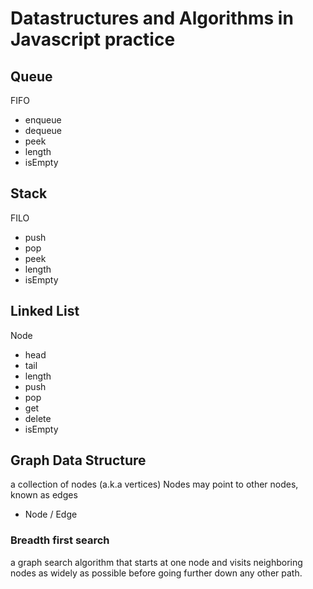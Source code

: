 # Datastructures and Algorithms in Javascript practice

## Queue

FIFO

- enqueue
- dequeue
- peek
- length
- isEmpty

## Stack

FILO

- push
- pop
- peek
- length
- isEmpty

## Linked List

Node

- head
- tail
- length
- push
- pop
- get
- delete
- isEmpty

## Graph Data Structure

a collection of nodes (a.k.a vertices)
Nodes may point to other nodes, known as edges

- Node / Edge

### Breadth first search

a graph search algorithm that starts at one node and visits neighboring nodes as widely as possible before going further down any other path.
